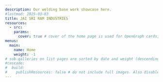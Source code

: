 ```yaml
---
description: Our welding base work showcase here.
#lastmod: 2025-03-03
title: JAI SRI RAM INDUSTRIES
resources:
  - src: 
    params:
      cover: true # cover of the home page is used for OpenGraph cards, etc.
menus:
  main:
    name: Home
    weight: -1
# sub-galleries on list pages are sorted by date and weight (descending)
#cascade:
#  build:
#    publishResources: false # do not include full images. Also disable download
---
```

